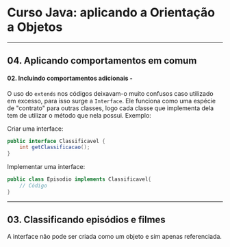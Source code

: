 # Curso Java: aplicando a Orientação a Objetos

---
## 04. Aplicando comportamentos em comum
#### 02. Incluindo comportamentos adicionais -

O uso do `extends` nos códigos deixavam-o muito confusos caso utilizado em excesso, para isso surge a `Interface`. Ele funciona como uma espécie de "contrato" para outras classes, logo cada classe que implementa dela tem de utilizar o método que nela possui. Exemplo:

Criar uma interface:

```Java
public interface Classificavel {
	int getClassificacao();
}
```

Implementar uma interface:

```Java
public class Episodio implements Classificavel{
	// Código
}
```

---

## 03. Classificando episódios e filmes

A interface não pode ser criada como um objeto e sim apenas referenciada.
